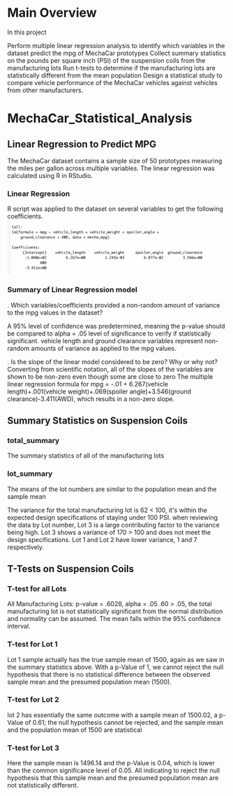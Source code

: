 
# Main Overview

In this project 

Perform multiple linear regression analysis to identify which variables in the dataset predict the mpg of MechaCar prototypes
Collect summary statistics on the pounds per square inch (PSI) of the suspension coils from the manufacturing lots
Run t-tests to determine if the manufacturing lots are statistically different from the mean population
Design a statistical study to compare vehicle performance of the MechaCar vehicles against vehicles from other manufacturers. 

# MechaCar_Statistical_Analysis

## Linear Regression to Predict MPG
The MechaCar dataset contains a sample size of 50 prototypes measuring the miles per gallon across multiple variables. The linear regression was calculated using R in RStudio.

### Linear Regression
R script was applied to the dataset on several variables to get the following coefficients.
![linear-regression](https://github.com/TahaniSury/MechaCar_Statistical_Analysis/blob/main/images/linear-regression.png)


### Summary of Linear Regression model

. Which variables/coefficients provided a non-random amount of variance to the mpg values in the dataset?

A 95% level of confidence was predetermined, meaning the p-value should be compared to alpha = .05 level of significance to verify if statistically significant.
vehicle length and ground clearance variables represent non-random amounts of variance as applied to the mpg values.

. Is the slope of the linear model considered to be zero? Why or why not?
Converting from scientific notation, all of the slopes of the variables are shown to be non-zero even though some are close to zero
The multiple linear regression formula for mpg = -.01 + 6.267(vehicle length)+.001(vehicle weight)+.069(spoiler angle)+3.546(ground clearance)-3.411(AWD), which results in a non-zero slope.


## Summary Statistics on Suspension Coils

### total_summary
The summary statistics of all of the manufacturing lots

### lot_summary
The means of the lot numbers are similar to the population mean and the sample mean

The variance for the total manufacturing lot is 62 < 100, it's within the expected design specifications of staying under 100 PSI.  when reviewing the data by Lot number, Lot 3 is a large contributing factor to the variance being high. Lot 3 shows a variance of 170 > 100 and does not meet the design specifications. Lot 1 and Lot 2 have lower variance, 1 and 7 respectively.


## T-Tests on Suspension Coils

### T-test for all Lots

All Manufacturing Lots: p-value = .6028, alpha = .05
.60 > .05,  the total manufacturing lot is not statistically significant from the normal distribution and normality can be assumed. The mean falls within the 95% confidence interval.


### T-test for Lot 1

Lot 1 sample actually has the true sample mean of 1500, again as we saw in the summary statistics above. With a p-Value of 1, we cannot reject the null hypothesis that there is no statistical difference between the observed sample mean and the presumed population mean (1500).

### T-test for Lot 2

lot 2 has essentially the same outcome with a sample mean of 1500.02, a p-Value of 0.61; the null hypothesis cannot be rejected, and the sample mean and the population mean of 1500 are statistical

### T-test for Lot 3

 Here the sample mean is 1496.14 and the p-Value is 0.04, which is lower than the common significance level of 0.05. All indicating to reject the null   hypothesis that this sample mean and the presumed population mean are not statistically different.
